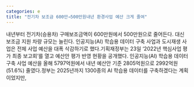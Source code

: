 ```yaml
---
categories: e
title: "전기차 보조금 600만→500만원내년 환경사업 예산 크게 줄여"
---
```

내년부터 전기차(승용차) 구매보조금액이 600만원에서 500만원으로 줄어든다. 대신 보조금 지원 차량 규모는 늘린다. 인공지능(AI) 학습용 데이터 구축 사업과 도시재생 사업은 전체 사업 예산을 대폭 삭감하기로 했다.기획재정부는 23일 ‘2022년 핵심사업 평가 최종 보고회’를 열고 예산안 평가 반영 현황을 공개했다. 인공지능(AI) 학습용 데이터 구축 사업 예산을 올해 5797억원에서 내년 예산안 기준 2805억원으로 2992억원(51.6%) 줄였다.정부는 2025년까지 1300종의 AI 학습용 데이터를 구축하겠다는 계획이었지만,